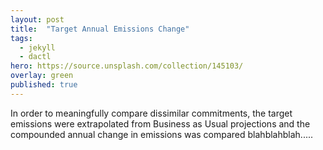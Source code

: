```yaml
---
layout: post
title:  "Target Annual Emissions Change"
tags:
  - jekyll
  - dactl
hero: https://source.unsplash.com/collection/145103/
overlay: green
published: true
---
```

In order to meaningfully compare dissimilar commitments, the target emissions were extrapolated from Business as Usual projections and the compounded annual change in emissions was compared blahblahblah.....

[jekyll]:      http://jekyllrb.com
[jekyll-gh]:   https://github.com/jekyll/jekyll
[jekyll-help]: https://github.com/jekyll/jekyll-help
